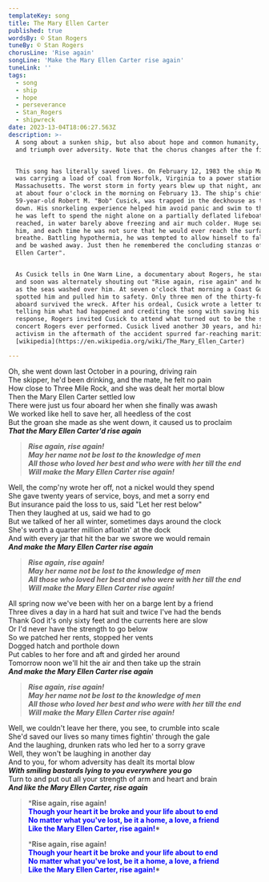 ```yaml
---
templateKey: song
title: The Mary Ellen Carter
published: true
wordsBy: © Stan Rogers
tuneBy: © Stan Rogers
chorusLine: 'Rise again'
songLine: 'Make the Mary Ellen Carter rise again'
tuneLink: ''
tags:
  - song
  - ship
  - hope
  - perseverance
  - Stan_Rogers
  - shipwreck
date: 2023-13-04T18:06:27.563Z
description: >-
  A song about a sunken ship, but also about hope and common humanity,
  and triumph over adversity. Note that the chorus changes after the final verse.


  This song has literally saved lives. On February 12, 1983 the ship Marine Electric
  was carrying a load of coal from Norfolk, Virginia to a power station in Somerset,
  Massachusetts. The worst storm in forty years blew up that night, and the ship sank
  at about four o'clock in the morning on February 13. The ship's chief mate, 
  59-year-old Robert M. "Bob" Cusick, was trapped in the deckhouse as the ship went
  down. His snorkeling experience helped him avoid panic and swim to the surface, but
  he was left to spend the night alone on a partially deflated lifeboat he eventually
  reached, in water barely above freezing and air much colder. Huge seas washed over
  him, and each time he was not sure that he would ever reach the surface again to
  breathe. Battling hypothermia, he was tempted to allow himself to fall unconscious
  and be washed away. Just then he remembered the concluding stanzas of "The Mary
  Ellen Carter".


  As Cusick tells in One Warm Line, a documentary about Rogers, he started to sing it
  and soon was alternately shouting out "Rise again, rise again" and holding his breath
  as the seas washed over him. At seven o'clock that morning a Coast Guard helicopter
  spotted him and pulled him to safety. Only three men of the thirty-four who had been
  aboard survived the wreck. After his ordeal, Cusick wrote a letter to Stan Rogers
  telling him what had happened and crediting the song with saving his life. In
  response, Rogers invited Cusick to attend what turned out to be the second-to-last
  concert Rogers ever performed. Cusick lived another 30 years, and his testimony and
  activism in the aftermath of the accident spurred far-reaching maritime safety reforms.
  [wikipedia](https://en.wikipedia.org/wiki/The_Mary_Ellen_Carter)

---
```


Oh, she went down last October in a pouring, driving rain\
The skipper, he'd been drinking, and the mate, he felt no pain\
How close to Three Mile Rock, and she was dealt her mortal blow\
Then the Mary Ellen Carter settled low\
There were just us four aboard her when she finally was awash\
We worked like hell to save her, all heedless of the cost\
But the groan she made as she went down, it caused us to proclaim\
***That the Mary Ellen Carter'd rise again***

> ***Rise again, rise again!\
May her name not be lost to the knowledge of men\
All those who loved her best and who were with her till the end\
Will make the Mary Ellen Carter rise again!***

Well, the comp'ny wrote her off, not a nickel would they spend\
She gave twenty years of service, boys, and met a sorry end\
But insurance paid the loss to us, said "Let her rest below"\
Then they laughed at us, said we had to go\
But we talked of her all winter, sometimes days around the clock\
She's worth a quarter million afloatin' at the dock\
And with every jar that hit the bar we swore we would remain\
***And make the Mary Ellen Carter rise again***

> ***Rise again, rise again!\
May her name not be lost to the knowledge of men\
All those who loved her best and who were with her till the end\
Will make the Mary Ellen Carter rise again!***

All spring now we've been with her on a barge lent by a friend\
Three dives a day in a hard hat suit and twice I've had the bends\
Thank God it's only sixty feet and the currents here are slow\
Or I'd never have the strength to go below\
So we patched her rents, stopped her vents\
Dogged hatch and porthole down\
Put cables to her fore and aft and girded her around\
Tomorrow noon we'll hit the air and then take up the strain\
***And make the Mary Ellen Carter rise again***

> ***Rise again, rise again!***\
> ***May her name not be lost to the knowledge of men***\
> ***All those who loved her best and who were with her till the end***\
> ***Will make the Mary Ellen Carter rise again!***

Well, we couldn't leave her there, you see, to crumble into scale\
She'd saved our lives so many times fightin' through the gale\
And the laughing, drunken rats who led her to a sorry grave\
Well, they won't be laughing in another day\
And to you, for whom adversity has dealt its mortal blow\
***With smiling bastards lying to you everywhere you go***\
Turn to and put out all your strength of arm and heart and brain\
***And like the Mary Ellen Carter, rise again***

> ***Rise again, rise again!\
<span style="color:blue">Though your heart it be broke and your life about to end</span>\
<span style="color:blue">No matter what you've lost, be it a home, a love, a friend</span>\
<span style="color:blue">Like the Mary Ellen Carter, rise again!</span>\***
> 
> ***Rise again, rise again!\
<span style="color:blue">Though your heart it be broke and your life about to end</span>\
<span style="color:blue">No matter what you've lost, be it a home, a love, a friend</span>\
<span style="color:blue">Like the Mary Ellen Carter, rise again!</span>\***
